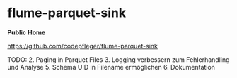 # flume-parquet-sink

**Public Home**

https://github.com/codepfleger/flume-parquet-sink

TODO:
2. Paging in Parquet Files
3. Logging verbessern zum Fehlerhandling und Analyse
5. Schema UID in Filename ermöglichen
6. Dokumentation